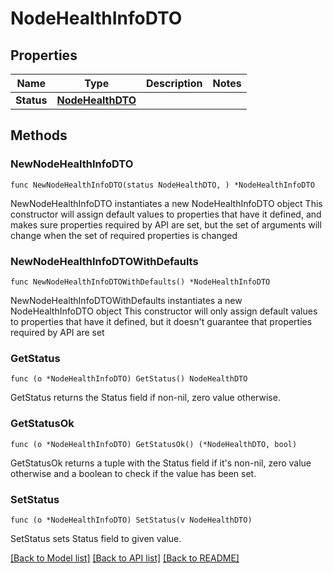 # NodeHealthInfoDTO

## Properties

Name | Type | Description | Notes
------------ | ------------- | ------------- | -------------
**Status** | [**NodeHealthDTO**](NodeHealthDTO.md) |  | 

## Methods

### NewNodeHealthInfoDTO

`func NewNodeHealthInfoDTO(status NodeHealthDTO, ) *NodeHealthInfoDTO`

NewNodeHealthInfoDTO instantiates a new NodeHealthInfoDTO object
This constructor will assign default values to properties that have it defined,
and makes sure properties required by API are set, but the set of arguments
will change when the set of required properties is changed

### NewNodeHealthInfoDTOWithDefaults

`func NewNodeHealthInfoDTOWithDefaults() *NodeHealthInfoDTO`

NewNodeHealthInfoDTOWithDefaults instantiates a new NodeHealthInfoDTO object
This constructor will only assign default values to properties that have it defined,
but it doesn't guarantee that properties required by API are set

### GetStatus

`func (o *NodeHealthInfoDTO) GetStatus() NodeHealthDTO`

GetStatus returns the Status field if non-nil, zero value otherwise.

### GetStatusOk

`func (o *NodeHealthInfoDTO) GetStatusOk() (*NodeHealthDTO, bool)`

GetStatusOk returns a tuple with the Status field if it's non-nil, zero value otherwise
and a boolean to check if the value has been set.

### SetStatus

`func (o *NodeHealthInfoDTO) SetStatus(v NodeHealthDTO)`

SetStatus sets Status field to given value.



[[Back to Model list]](../README.md#documentation-for-models) [[Back to API list]](../README.md#documentation-for-api-endpoints) [[Back to README]](../README.md)


